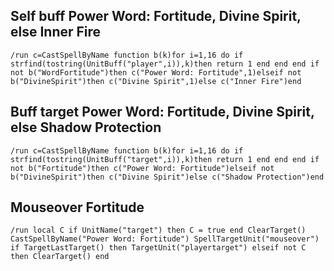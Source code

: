 ## Self buff Power Word: Fortitude, Divine Spirit, else Inner Fire
```
/run c=CastSpellByName function b(k)for i=1,16 do if strfind(tostring(UnitBuff("player",i)),k)then return 1 end end end if not b("WordFortitude")then c("Power Word: Fortitude",1)elseif not b("DivineSpirit")then c("Divine Spirit",1)else c("Inner Fire")end
```


## Buff target Power Word: Fortitude, Divine Spirit, else Shadow Protection
```
/run c=CastSpellByName function b(k)for i=1,16 do if strfind(tostring(UnitBuff("target",i)),k)then return 1 end end end if not b("Fortitude")then c("Power Word: Fortitude")elseif not b("DivineSpirit")then c("Divine Spirit")else c("Shadow Protection")end
```


## Mouseover Fortitude
```
/run local C if UnitName("target") then C = true end ClearTarget() CastSpellByName("Power Word: Fortitude") SpellTargetUnit("mouseover") if TargetLastTarget() then TargetUnit("playertarget") elseif not C then ClearTarget() end
```